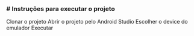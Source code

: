 ### # Instruções para executar o projeto
Clonar o projeto
Abrir o projeto pelo Android Studio
Escolher o device do emulador
Executar
